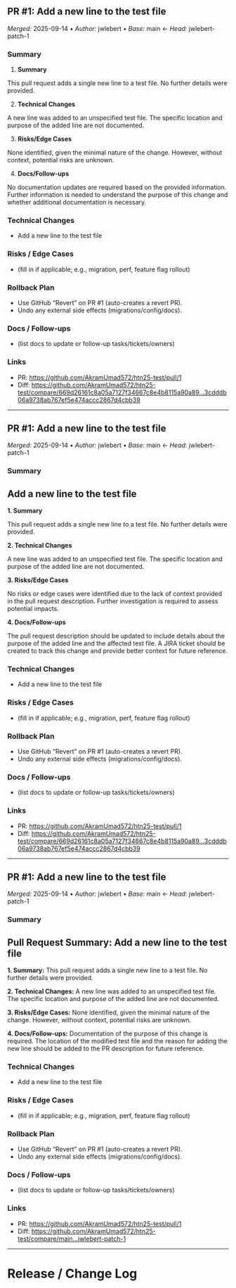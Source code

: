 ## PR #1: Add a new line to the test file
*Merged:* 2025-09-14 • *Author:* jwlebert • *Base:* main ← *Head:* jwlebert-patch-1
### Summary
1. **Summary**

This pull request adds a single new line to a test file.  No further details were provided.

2. **Technical Changes**

A new line was added to an unspecified test file.  The specific location and purpose of the added line are not documented.

3. **Risks/Edge Cases**

None identified, given the minimal nature of the change.  However, without context, potential risks are unknown.

4. **Docs/Follow-ups**

No documentation updates are required based on the provided information.  Further information is needed to understand the purpose of this change and whether additional documentation is necessary.
### Technical Changes
- Add a new line to the test file
### Risks / Edge Cases
- (fill in if applicable; e.g., migration, perf, feature flag rollout)
### Rollback Plan
- Use GitHub “Revert” on PR #1 (auto-creates a revert PR).
- Undo any external side effects (migrations/config/docs).
### Docs / Follow-ups
- (list docs to update or follow-up tasks/tickets/owners)
### Links
- PR: https://github.com/AkramUmad572/htn25-test/pull/1
- Diff: https://github.com/AkramUmad572/htn25-test/compare/669d26161c8a05a7127f34667c8e4b8115a90a89...3cdddb06a9738ab767ef5e474accc2867d4cbb39
---
## PR #1: Add a new line to the test file
*Merged:* 2025-09-14 • *Author:* jwlebert • *Base:* main ← *Head:* jwlebert-patch-1
### Summary
## Add a new line to the test file

**1. Summary**

This pull request adds a single new line to a test file.  No further details were provided.

**2. Technical Changes**

A new line was added to an unspecified test file.  The specific location and purpose of the added line are not documented.

**3. Risks/Edge Cases**

No risks or edge cases were identified due to the lack of context provided in the pull request description.  Further investigation is required to assess potential impacts.

**4. Docs/Follow-ups**

The pull request description should be updated to include details about the purpose of the added line and the affected test file.  A JIRA ticket should be created to track this change and provide better context for future reference.
### Technical Changes
- Add a new line to the test file
### Risks / Edge Cases
- (fill in if applicable; e.g., migration, perf, feature flag rollout)
### Rollback Plan
- Use GitHub “Revert” on PR #1 (auto-creates a revert PR).
- Undo any external side effects (migrations/config/docs).
### Docs / Follow-ups
- (list docs to update or follow-up tasks/tickets/owners)
### Links
- PR: https://github.com/AkramUmad572/htn25-test/pull/1
- Diff: https://github.com/AkramUmad572/htn25-test/compare/669d26161c8a05a7127f34667c8e4b8115a90a89...3cdddb06a9738ab767ef5e474accc2867d4cbb39
---
## PR #1: Add a new line to the test file
*Merged:* 2025-09-14 • *Author:* jwlebert • *Base:* main ← *Head:* jwlebert-patch-1
### Summary
## Pull Request Summary: Add a new line to the test file

**1. Summary:** This pull request adds a single new line to a test file.  No further details were provided.

**2. Technical Changes:** A new line was added to an unspecified test file.  The specific location and purpose of the added line are not documented.

**3. Risks/Edge Cases:**  None identified, given the minimal nature of the change.  However, without context, potential risks are unknown.

**4. Docs/Follow-ups:**  Documentation of the purpose of this change is required.  The location of the modified test file and the reason for adding the new line should be added to the PR description for future reference.
### Technical Changes
- Add a new line to the test file
### Risks / Edge Cases
- (fill in if applicable; e.g., migration, perf, feature flag rollout)
### Rollback Plan
- Use GitHub “Revert” on PR #1 (auto-creates a revert PR).
- Undo any external side effects (migrations/config/docs).
### Docs / Follow-ups
- (list docs to update or follow-up tasks/tickets/owners)
### Links
- PR: https://github.com/AkramUmad572/htn25-test/pull/1
- Diff: https://github.com/AkramUmad572/htn25-test/compare/main...jwlebert-patch-1
---
# Release / Change Log

